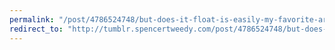 ```yaml
---
permalink: "/post/4786524748/but-does-it-float-is-easily-my-favorite-art-blog"
redirect_to: "http://tumblr.spencertweedy.com/post/4786524748/but-does-it-float-is-easily-my-favorite-art-blog"
---
```

